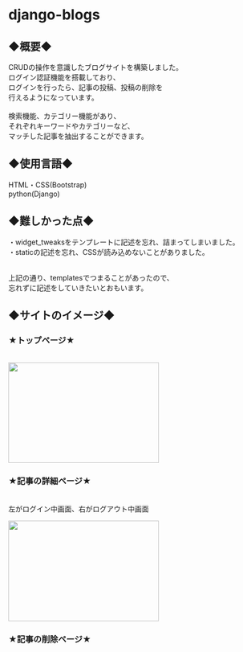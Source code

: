 # django-blogs

<h2>◆概要◆</h2>
CRUDの操作を意識したブログサイトを構築しました。<br>
ログイン認証機能を搭載しており、<br>
ログインを行ったら、記事の投稿、投稿の削除を<br>
行えるようになっています。<br><br>
検索機能、カテゴリー機能があり、<br>
それぞれキーワードやカテゴリーなど、<br>
マッチした記事を抽出することができます。<br>

<h2>◆使用言語◆</h2>
HTML・CSS(Bootstrap)<br>
python(Django)<br>

<h2>◆難しかった点◆</h2>
 ・widget_tweaksをテンプレートに記述を忘れ、詰まってしまいました。<br>
 ・staticの記述を忘れ、CSSが読み込めないことがありました。<br><br>
  
 上記の通り、templatesでつまることがあったので、<br>
 忘れずに記述をしていきたいとおもいます。<br>
 
 <h2>◆サイトのイメージ◆</h2>
 
<h3>★トップページ★</h3><br>
<img src="https://user-images.githubusercontent.com/98627989/167838125-b7603b2c-82ee-4073-b931-effcf819010d.png" width=300 height= 200>

<h3>★記事の詳細ページ★</h3><br>
左がログイン中画面、右がログアウト中画面

<br>
<p>
<img src="https://user-images.githubusercontent.com/98627989/167843046-efae7d96-62ff-4243-b13b-edff1a78e98a.png" width=300 height= 200>
</p>

<h3>★記事の削除ページ★</h3><br>


  

